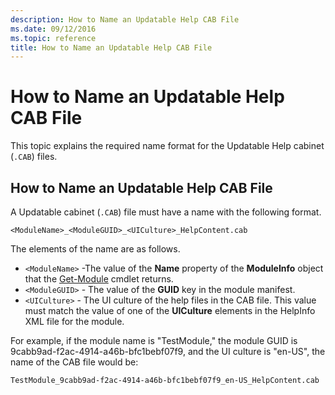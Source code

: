 ```yaml
---
description: How to Name an Updatable Help CAB File
ms.date: 09/12/2016
ms.topic: reference
title: How to Name an Updatable Help CAB File
---
```

# How to Name an Updatable Help CAB File

This topic explains the required name format for the Updatable Help cabinet (`.CAB`) files.

## How to Name an Updatable Help CAB File

A Updatable cabinet (`.CAB`) file must have a name with the following format.

`<ModuleName>_<ModuleGUID>_<UICulture>_HelpContent.cab`

The elements of the name are as follows.

- `<ModuleName>` -The value of the **Name** property of the **ModuleInfo** object that the
  [Get-Module](/powershell/module/Microsoft.PowerShell.Core/Get-Module) cmdlet returns.
- `<ModuleGUID>` - The value of the **GUID** key in the module manifest.
- `<UICulture>` - The UI culture of the help files in the CAB file. This value must match the value
  of one of the **UICulture** elements in the HelpInfo XML file for the module.

For example, if the module name is "TestModule," the module GUID is
9cabb9ad-f2ac-4914-a46b-bfc1bebf07f9, and the UI culture is "en-US", the name of the CAB file would
be:

`TestModule_9cabb9ad-f2ac-4914-a46b-bfc1bebf07f9_en-US_HelpContent.cab`
